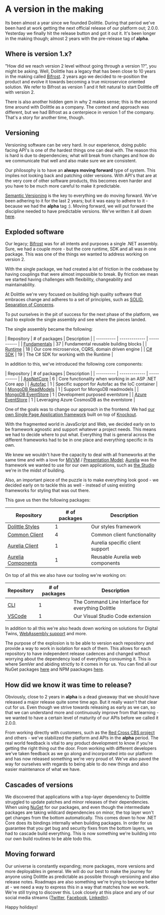 
# A version in the making

Its been almost a year since we founded Dolittle. During that period we've been hard at work getting the next official release of our platform out; 2.0.0. Yesterday we finally hit the release button and got it out it. It's been longer in the making though; almost 2 years with the pre-release tag of **alpha**.

## Where is version 1.x?

"How did we reach version 2 level without going through a version 1?", you might be asking. Well, Dolittle has a legacy that has been close to 10 years in the making called [Bifrost](https://github.com/dolittle/bifrost). 2 years ago we decided to re-position the product and evolve it towards becoming a true microservice oriented solution. We refer to Bifrost as version 1 and it felt natural to start Dolittle off with version 2.

There is also another hidden gem in why 2 makes sense; this is the second time around with Dolittle as a company. The context and approach was different, but we had Bifrost as a centerpiece in version 1 of the company. That's a story for another time, though.

## Versioning

Versioning software can be very hard. In our experience, doing public facing API's is one of *the* hardest things one can deal with. The reason this is hard is due to dependencies; what will break from changes and how do we communicate that well and also make sure we are consistent.

Our philosophy is to have an **always moving forward** type of system. This implies not looking back and patching older versions. With API's that are at the very core of other software products, this becomes even harder and you have to be much more careful to make it predictable.

[Semantic Versioning](https://semver.org) is the key to everything we do moving forward. We've been adhering to it for the last 2 years; but it was easy to adhere to it - because we had the **alpha** tag :). Moving forward, we will put forward the discipline needed to have predictable versions. We've written it all down [here](https://dolittle.io/general/versioning/).

## Exploded software

Our legacy; [Bifrost](https://github.com/dolittle/bifrost) was for all intents and purposes a single .NET assembly. Sure, we had a couple more - but the core runtime, SDK and all was in one package. This was one of the things we wanted to address working on version 2.

With the single package, we had created a lot of friction in the codebase by having couplings that were almost impossible to break. By friction we mean we started having challenges with flexibility, changeability and maintainability.

At Dolittle we're very focused on building high quality software that embraces change and adheres to a set of principles, such as [SOLID](https://en.wikipedia.org/wiki/SOLID), [Separation of Concerns](https://en.wikipedia.org/wiki/Separation_of_concerns).

To put ourselves in the pit of success for the next phase of the platform, we had to explode the single assembly and see where the pieces landed.

The single assembly became the following:

| Repository | # of packages | Description |
| ---------- | ------------- | ----------- |
| [Fundamentals](https://github.com/dolittle/dotnet.fundamentals) | 37 | Fundamental reusable building blocks |
| [Runtime](https://github.com/dolittle/runtime) | 18 | Our core microservice, CQRS, domain driven engine |
| [C# SDK](https://github.com/dolittle/dotnet.sdk) | 19 | The C# SDK for working with the Runtime |

In addition to this, we've introduced the following core components:

| Repository | # of packages | Description |
| ---------- | ------------- | ----------- |
| [AspNetCore](https://github.com/dolittle-interaction/aspnetcore) | 6 | Core functionality when working in an ASP .NET Core app |
| [Autofac](https://github.com/dolittle-extensions/DotNET.DependencyInversion.Autofac) | 1 | Specific support for Autofac as the IoC container |
| [MongoDB ReadModels](https://github.com/dolittle-extensions/ReadModels.MongoDB) | 1 | Support for MongoDB readmodels |
| [MongoDB EventStore](https://github.com/dolittle-extensions/Runtime.Events.MongoDB) | 1 | Development purposed eventstore |
| [Azure EventStore](https://github.com/dolittle-extensions/Runtime.Events.Azure) | 1 | Leveraging Azure CosmosDB as the eventstore |

One of the goals was to change our approach in the frontend. We had [our own Single Page Application framework](https://github.com/dolittle/Bifrost/tree/master/Source/Bifrost.JavaScript) built on top of [Knockout](https://knockoutjs.com).

With the fragmented world in JavaScript and Web, we decided early on to be framework agnostic and support whatever a project needs. This means we had to decide where to put what. Everything that is general across the different frameworks had to be in one place and everything specific in its own.

We knew we wouldn't have the capacity to deal with all frameworks at the same time and with a love for [MVVM](https://en.wikipedia.org/wiki/Model–view–viewmodel) / [Presentation Model](http://martinfowler.com/eaaDev/PresentationModel.html); [Aurelia](http://aurelia.io) was the framework we wanted to use for our own applications, such as [the Studio](https://dolittle.studio) we're in the midst of building.

Also, an important piece of the puzzle is to make everything look good - we decided early on to tackle this as well - instead of using existing frameworks for styling that was out there.

This gave us then the following packages:

| Repository | # of packages | Description |
| ---------- | ------------- | ----------- |
| [Dolittle Styles](https://github.com/dolittle-interaction/Dolittle.styles) | 1 | Our styles framework |
| [Common Client](https://github.com/dolittle-interaction/JavaScript.Client) | 4 | Common client functionality |
| [Aurelia Client](https://github.com/dolittle-interaction/JavaScript.Client.Aurelia) | 1 | Aurelia specific client support |
| [Aurelia Components](https://github.com/dolittle-interaction/JavaScript.Components.Aurelia) | 1 | Reusable Aurelia web components |

On top of all this we also have our tooling we're working on:

| Repository | # of packages | Description |
| ---------- | ------------- | ----------- |
| [CLI](https://github.com/dolittle-tools/cli) | 1 | The Command Line Interface for everything Dolittle |
| [VSCode](https://github.com/dolittle-tools/vscode) | 1 | Our Visual Studio Code extension |

In addition to all this we're also heads down working on solutions for Digital Twins, [WebAssembly support](https://github.com/dolittle-interaction/WebAssembly) and more.

The purpose of the explosion is to be able to version each repository and provide a way to work in isolation for each of them. This allows for each repository to have independent release cadences and changed without worrying about the dependency load of everything consuming it. This is where SemVer and abiding strictly to it comes in for us. You can find all our NuGet packages [here](https://www.nuget.org/packages?q=dolittle)
and NPM paackages [here](https://www.npmjs.com/search?q=dolittle).

## How did we know it was time to release?

Obviously, close to 2 years in **alpha** is a dead giveaway that we should have released a major release quite some time ago. But it really wasn't that clear cut for us. Even though we strive towards releasing as early as we can, so that we can understand more and continuously improve from that learning -
we wanted to have a certain level of maturity of our APIs before we called it 2.0.0.

From working directly with customers, such as the [Red Cross CBS project](http://github.com/ifRCGo/cbs) and others - we've stabilized the platform and APIs in the **alpha** period. The real world feedback is vital to any product development to know if you're getting the right thing out the door.
From working with different developers we've taken feedback as we go along and incorporated into our platform and has now released something we're very
proud of. We've also paved the way for ourselves with regards to being able to do new things and also easier maintenance of what we have.

## Cascades of versions

We discovered that applications with a top-layer dependency to Dolittle struggled to update patches and minor releases of their dependencies. When using [NuGet](https://nuget.org) for our packages, and even though the intermediate packages are taking wildcard dependencies on minor, the top layer won't get changes from the bottom automatically. This comes down to how .NET Core does its bindings internally when building packages. In order for us guarantee that you get bug and security fixes from the bottom layers, we had to cascade build everything. This is now something we're building into our own build routines to be able todo this.

## Moving forward

Our universe is constantly expanding; more packages, more versions and more deployables in general. We will do our best to make the journey for anyone using Dolittle as predictable as possible through versioning and also release notes. Roadmaps are also something we're trying to become better at - we need a way to express this in a way that matches how we work. We're still trying to discover this. Look closely at this place and any of our social media streams ([Twitter](https://twitter.com/dolittle), [Facebook](https://www.facebook.com/dolittleX/), [LinkedIn](https://www.linkedin.com/company/dolittle/)).

Happy holidays!
